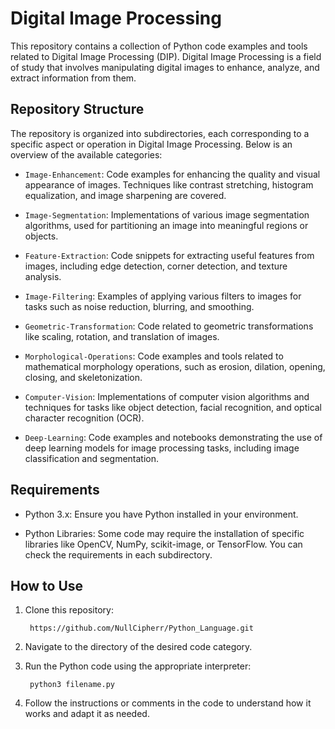 # **Digital Image Processing**

This repository contains a collection of Python code examples and tools related to Digital Image Processing (DIP). Digital Image Processing is a field of study that involves manipulating digital images to enhance, analyze, and extract information from them.

## Repository Structure

The repository is organized into subdirectories, each corresponding to a specific aspect or operation in Digital Image Processing. Below is an overview of the available categories:

- `Image-Enhancement`: Code examples for enhancing the quality and visual appearance of images. Techniques like contrast stretching, histogram equalization, and image sharpening are covered.

- `Image-Segmentation`: Implementations of various image segmentation algorithms, used for partitioning an image into meaningful regions or objects.

- `Feature-Extraction`: Code snippets for extracting useful features from images, including edge detection, corner detection, and texture analysis.

- `Image-Filtering`: Examples of applying various filters to images for tasks such as noise reduction, blurring, and smoothing.

- `Geometric-Transformation`: Code related to geometric transformations like scaling, rotation, and translation of images.

- `Morphological-Operations`: Code examples and tools related to mathematical morphology operations, such as erosion, dilation, opening, closing, and skeletonization.

- `Computer-Vision`: Implementations of computer vision algorithms and techniques for tasks like object detection, facial recognition, and optical character recognition (OCR).

- `Deep-Learning`: Code examples and notebooks demonstrating the use of deep learning models for image processing tasks, including image classification and segmentation.

## Requirements

- Python 3.x: Ensure you have Python installed in your environment.

- Python Libraries: Some code may require the installation of specific libraries like OpenCV, NumPy, scikit-image, or TensorFlow. You can check the requirements in each subdirectory.

## How to Use

1. Clone this repository:

		https://github.com/NullCipherr/Python_Language.git
		
2. Navigate to the directory of the desired code category.

3. Run the Python code using the appropriate interpreter:

		python3 filename.py
		
4. Follow the instructions or comments in the code to understand how it works and adapt it as needed.
